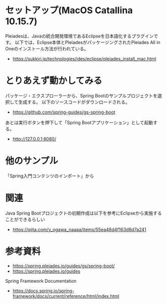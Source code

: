 # セットアップ(MacOS Catallina 10.15.7)

Pleiadesは、Javaの統合開発環境であるEclipseを日本語化するプラグインです。
以下では、Eclipse本体とPleiadesがパッケージングされたPleiades All in Oneのインストール方法が行われている。
- https://sukkiri.jp/technologies/ides/eclipse/pleiades_install_mac.html


# とりあえず動かしてみる

パッケージ・エクスプローラーから、Spring Bootのサンプルプロジェクトを選択して生成する。
以下のソースコードがダウンロードされる。
- https://github.com/spring-guides/gs-spring-boot

あとは実行ボタンを押下して「Spring Bootアプリケーション」として起動する。
- http://127.0.0.1:8080/


# 他のサンプル
「Spring入門コンテンツのインポート」から



# 関連
Java Spring Bootプロジェクトの初期作成は以下を参考にEclipseから実施することができるらしい
- https://qiita.com/y_ogawa_naaaa/items/55ea48d4f163d8d7a241


# 参考資料
- https://spring.pleiades.io/guides/gs/spring-boot/
- https://spring.pleiades.io/guides

Spring Framework Documentation
- https://docs.spring.io/spring-framework/docs/current/reference/html/index.html

